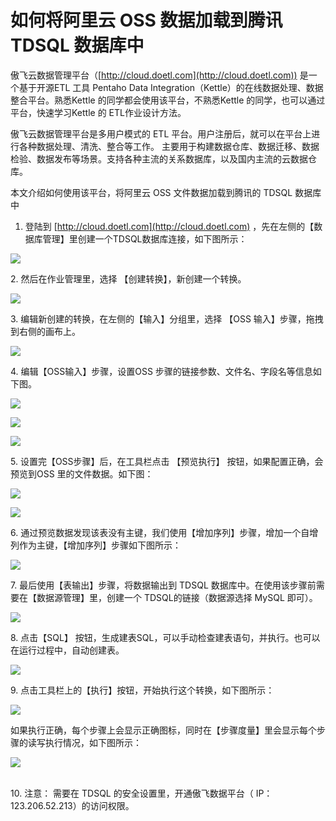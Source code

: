 # 如何将阿里云 OSS 数据加载到腾讯 TDSQL 数据库中

傲飞云数据管理平台（[http://cloud.doetl.com](http://cloud.doetl.com)) 是一个基于开源ETL 工具 Pentaho Data Integration（Kettle）的在线数据处理、数据整合平台。熟悉Kettle 的同学都会使用该平台，不熟悉Kettle 的同学，也可以通过平台，快速学习Kettle 的 ETL作业设计方法。

傲飞云数据管理平台是多用户模式的 ETL 平台。用户注册后，就可以在平台上进行各种数据处理、清洗、整合等工作。 主要用于构建数据仓库、数据迁移、数据检验、数据发布等场景。支持各种主流的关系数据库，以及国内主流的云数据仓库。

本文介绍如何使用该平台，将阿里云  OSS 文件数据加载到腾讯的 TDSQL 数据库中

1. 登陆到 [http://cloud.doetl.com](http://cloud.doetl.com)  ，先在左侧的【数据库管理】里创建一个TDSQL数据库连接，如下图所示：&#x20;

![](../../.gitbook/assets/1.png)

2\. 然后在作业管理里，选择 【创建转换】，新创建一个转换。

![](<../../.gitbook/assets/2 (4).png>)



3\. 编辑新创建的转换，在左侧的【输入】分组里，选择 【OSS 输入】步骤，拖拽到右侧的画布上。&#x20;

![](<../../.gitbook/assets/3 (2).png>)

4\. 编辑【OSS输入】步骤，设置OSS 步骤的链接参数、文件名、字段名等信息如下图。

![](../../.gitbook/assets/4.png)

![](<../../.gitbook/assets/5 (2).png>)

![](<../../.gitbook/assets/6 (1).png>)

5\. 设置完【OSS步骤】后，在工具栏点击 【预览执行】 按钮，如果配置正确，会预览到OSS 里的文件数据。如下图：

![](<../../.gitbook/assets/7 (1).png>)

![](../../.gitbook/assets/8.png)

6\. 通过预览数据发现该表没有主键，我们使用【增加序列】步骤，增加一个自增列作为主键，【增加序列】步骤如下图所示：

![](../../.gitbook/assets/9.png)

7\. 最后使用【表输出】步骤，将数据输出到 TDSQL 数据库中。在使用该步骤前需要在【数据源管理】里，创建一个 TDSQL的链接（数据源选择 MySQL 即可）。

![](../../.gitbook/assets/10.png)

8\. 点击【SQL】 按钮，生成建表SQL，可以手动检查建表语句，并执行。也可以在运行过程中，自动创建表。

![](../../.gitbook/assets/11.png)

9\. 点击工具栏上的【执行】按钮，开始执行这个转换，如下图所示：

![](<../../.gitbook/assets/12 (2).png>)

如果执行正确，每个步骤上会显示正确图标，同时在【步骤度量】里会显示每个步骤的读写执行情况，如下图所示：

![](<../../.gitbook/assets/13 (1).png>)



\
10\. 注意： 需要在 TDSQL 的安全设置里，开通傲飞数据平台（ IP： 123.206.52.213）的访问权限。

